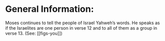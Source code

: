 # General Information:

Moses continues to tell the people of Israel Yahweh’s words. He speaks as if the Israelites are one person in verse 12 and to all of them as a group in verse 13. (See: [[figs-you]])